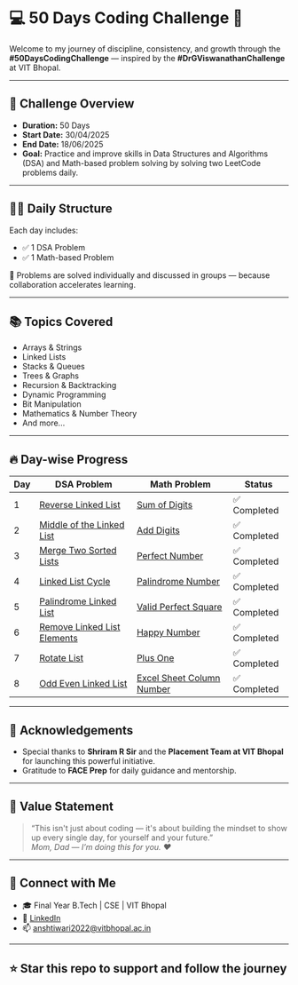 # 💻 50 Days Coding Challenge 🚀

Welcome to my journey of discipline, consistency, and growth through the **#50DaysCodingChallenge** — inspired by the **#DrGViswanathanChallenge** at VIT Bhopal.

---

## 📅 Challenge Overview

- **Duration:** 50 Days  
- **Start Date:** 30/04/2025  
- **End Date:** 18/06/2025  
- **Goal:** Practice and improve skills in Data Structures and Algorithms (DSA) and Math-based problem solving by solving two LeetCode problems daily.

---

## 👨‍💻 Daily Structure

Each day includes:
- ✅ 1 DSA Problem  
- ✅ 1 Math-based Problem  

📝 Problems are solved individually and discussed in groups — because collaboration accelerates learning.

---

## 📚 Topics Covered

- Arrays & Strings  
- Linked Lists  
- Stacks & Queues  
- Trees & Graphs  
- Recursion & Backtracking  
- Dynamic Programming  
- Bit Manipulation  
- Mathematics & Number Theory  
- And more...

---

## 🔥 Day-wise Progress

| Day | DSA Problem | Math Problem | Status |
|-----|-------------|--------------|--------|
| 1   | [Reverse Linked List](https://leetcode.com/problems/reverse-linked-list/) | [Sum of Digits](https://leetcode.com/problems/sum-of-digits-in-the-minimum-number/) | ✅ Completed |
| 2   | [Middle of the Linked List](https://leetcode.com/problems/middle-of-the-linked-list/) | [Add Digits](https://leetcode.com/problems/add-digits/) | ✅ Completed |
| 3   | [Merge Two Sorted Lists](https://leetcode.com/problems/merge-two-sorted-lists/) | [Perfect Number](https://leetcode.com/problems/perfect-number/) | ✅ Completed |
| 4   | [Linked List Cycle](https://leetcode.com/problems/linked-list-cycle/) | [Palindrome Number](https://leetcode.com/problems/palindrome-number/) | ✅ Completed |
| 5   | [Palindrome Linked List](https://leetcode.com/problems/palindrome-linked-list/) | [Valid Perfect Square](https://leetcode.com/problems/valid-perfect-square/) | ✅ Completed |
| 6   | [Remove Linked List Elements](https://leetcode.com/problems/remove-linked-list-elements/) | [Happy Number](https://leetcode.com/problems/happy-number/) | ✅ Completed |
| 7   | [Rotate List](https://leetcode.com/problems/rotate-list/) | [Plus One](https://leetcode.com/problems/plus-one/) | ✅ Completed |
| 8   | [Odd Even Linked List](https://leetcode.com/problems/odd-even-linked-list/) | [Excel Sheet Column Number](https://leetcode.com/problems/excel-sheet-column-number/) | ✅ Completed |

---

## 🙏 Acknowledgements

- Special thanks to **Shriram R Sir** and the **Placement Team at VIT Bhopal** for launching this powerful initiative.  
- Gratitude to **FACE Prep** for daily guidance and mentorship.

---

## 🧠 Value Statement

> “This isn't just about coding — it's about building the mindset to show up every single day, for yourself and your future.”  
> *Mom, Dad — I’m doing this for you. ❤*

---

## 📌 Connect with Me

- 🎓 Final Year B.Tech | CSE | VIT Bhopal  
- 🔗 [LinkedIn](https://www.linkedin.com/in/ansh-tiwari-577a72246)  
- 📫 anshtiwari2022@vitbhopal.ac.in  

---

## ⭐ Star this repo to support and follow the journey

